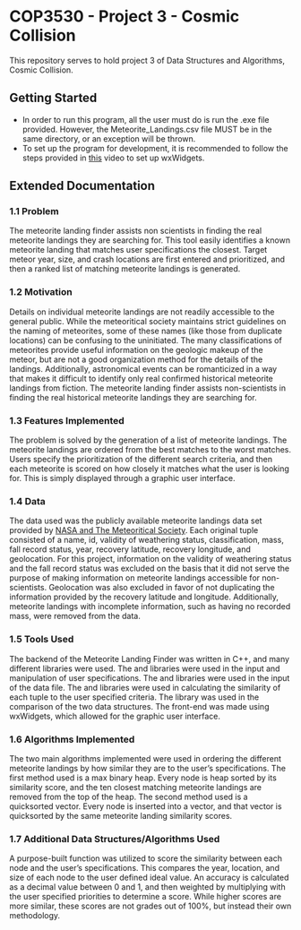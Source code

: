 # COP3530 - Project 3 - Cosmic Collision
This repository serves to hold project 3 of Data Structures and Algorithms, Cosmic Collision.

## Getting Started

- In order to run this program, all the user must do is run the .exe file provided. However, the Meteorite_Landings.csv file MUST be in the same directory, or an exception will be thrown.
- To set up the program for development, it is recommended to follow the steps provided in [this](https://www.youtube.com/watch?v=ONYW3hBbk-8) video to set up wxWidgets.

## Extended Documentation
### 1.1 Problem
The meteorite landing finder assists non scientists in finding the real meteorite landings they are searching for. This tool easily identifies a known meteorite landing that matches user specifications the closest. Target meteor year, size, and crash locations are first entered and prioritized, and then a ranked list of matching meteorite landings is generated.

### 1.2 Motivation
Details on individual meteorite landings are not readily accessible to the general public. While the meteoritical society maintains strict guidelines on the naming of meteorites, some of these names (like those from duplicate locations) can be confusing to the uninitiated. The many classifications of meteorites provide useful information on the geologic makeup of the meteor, but are not a good organization method for the details of the landings. Additionally, astronomical events can be romanticized in a way that makes it difficult to identify only real confirmed historical meteorite landings from fiction. The meteorite landing finder assists non-scientists in finding the real historical meteorite landings they are searching for.

### 1.3 Features Implemented
The problem is solved by the generation of a list of meteorite landings. The meteorite landings are ordered from the best matches to the worst matches. Users specify the prioritization of the different search criteria, and then each meteorite is scored on how closely it matches what the user is looking for. This is simply displayed through a graphic user interface.

### 1.4 Data
The data used was the publicly available meteorite landings data set provided by [NASA and The Meteoritical Society](https://catalog.data.gov/dataset/meteorite-landings). Each original tuple consisted of a name, id, validity of weathering status, classification, mass, fall record status, year, recovery latitude, recovery longitude, and geolocation. For this project, information on the validity of weathering status and the fall record status was excluded on the basis that it did not serve the purpose of making information on meteorite landings accessible for non-scientists. Geolocation was also excluded in favor of not duplicating the information provided by the recovery latitude and longitude. Additionally, meteorite landings with incomplete information, such as having no recorded mass, were removed from the data.

### 1.5 Tools Used
The backend of the Meteorite Landing Finder was written in C++, and many different libraries were used. The <iostream> and <string> libraries were used in the input and manipulation of user specifications. The <fstream> and <sstream> libraries were used in the input of the data file. The <cmath> and <vector> libraries were used in calculating the similarity of each tuple to the user specified criteria. The <chrono> library was used in the comparison of the two data structures. The front-end was made using wxWidgets, which allowed for the graphic user interface.

### 1.6 Algorithms Implemented
The two main algorithms implemented were used in ordering the different meteorite landings by how similar they are to the user’s specifications. The first method used is a max binary heap. Every node is heap sorted by its similarity score, and the ten closest matching meteorite landings are removed from the top of the heap. The second method used is a quicksorted vector. Every node is inserted into a vector, and that vector is quicksorted by the same meteorite landing similarity scores.

### 1.7 Additional Data Structures/Algorithms Used
A purpose-built function was utilized to score the similarity between each node and the user’s specifications. This compares the year, location, and size of each node to the user defined ideal value. An accuracy is calculated as a decimal value between 0 and 1, and then weighted by multiplying with the user specified priorities to determine a score. While higher scores are more similar, these scores are not grades out of 100%, but instead their own methodology.
